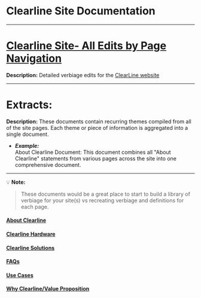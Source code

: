 # Clearline Site Documentation
___  

# [Clearline Site- All Edits by Page Navigation](edits.md)
**Description:**
 Detailed verbiage edits for the [ClearLine website](https://clearlineapps.com/)

___  

# Extracts:

**Description:**
These documents contain recurring themes compiled from all of the site pages. Each theme or piece of information is aggregated into a single document.

- _**Example:**_  
About Clearline Document:
This document combines all "About Clearline" statements from various pages across the site into one comprehensive document.  

___    


💡 **Note:**
> These documents would be a great place to start to build a library of verbiage for your site(s) vs recreating verbiage and definitions for each page.  




#### [About Clearline](./about.md)
#### [Clearline Hardware](./hardware.md)
#### [Clearline Solutions](./solutions.md)
#### [FAQs](./faqs.md)
####  [Use Cases](./use.md)
#### [Why Clearline/Value Proposition](./why.md)  




